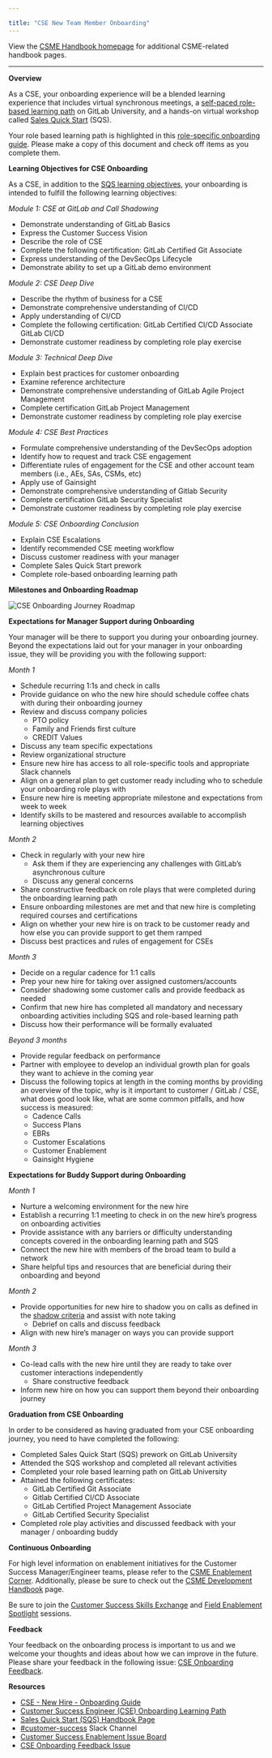 ```yaml
---

title: "CSE New Team Member Onboarding"
---
```







View the [CSME Handbook homepage](/handbook/customer-success/csm/) for additional CSME-related handbook pages.

---
**Overview**

As a CSE, your onboarding experience will be a blended learning experience that includes virtual synchronous meetings, a [self-paced role-based learning path](https://levelup.gitlab.com/access/saml/login/internal-team-members?returnTo=https://university.gitlab.com/learn/learning-path/scale-customer-success-engineer-cse-onboarding) on GitLab University, and a hands-on virtual workshop called [Sales Quick Start](https://handbook.gitlab.com/handbook/sales/onboarding/) (SQS). 

Your role based learning path is highlighted in this [role-specific onboarding guide](https://docs.google.com/document/d/1jY0YnL7whNVVK_VeoxRPjn-Iloj8_Su_3YOx0X1bKtw/edit?usp=sharing). Please make a copy of this document and check off items as you complete them.

**Learning Objectives for CSE Onboarding**

As a CSE, in addition to the [SQS learning objectives](https://handbook.gitlab.com/handbook/sales/onboarding/sqs-learning-objectives/), your onboarding is intended to fulfill the following learning objectives: 

*Module 1: CSE at GitLab and Call Shadowing*
- Demonstrate understanding of GitLab Basics 
- Express the Customer Success Vision 
- Describe the role of CSE 
- Complete the following certification: GitLab Certified Git Associate  
- Express understanding of the DevSecOps Lifecycle 
- Demonstrate ability to set up a GitLab demo environment 

*Module 2: CSE Deep Dive*
- Describe the rhythm of business for a CSE 
- Demonstrate comprehensive understanding of CI/CD
- Apply understanding of CI/CD
- Complete the following certification: GitLab Certified CI/CD Associate  GitLab CI/CD 
- Demonstrate customer readiness by completing role play exercise 

*Module 3: Technical Deep Dive*
- Explain best practices for customer onboarding 
- Examine reference architecture 
- Demonstrate comprehensive understanding of GitLab Agile Project Management 
- Complete certification GitLab Project Management 
- Demonstrate customer readiness by completing role play exercise 

*Module 4: CSE Best Practices*
- Formulate comprehensive understanding of the DevSecOps adoption 
- Identify how to request and track CSE engagement 
- Differentiate rules of engagement for the CSE and other account team members (i.e., AEs, SAs, CSMs, etc) 
- Apply use of Gainsight 
- Demonstrate comprehensive understanding of Gitlab Security 
- Complete certification GitLab Security Specialist 
- Demonstrate customer readiness by completing role play exercise 

*Module 5: CSE Onboarding Conclusion*
- Explain CSE Escalations 
- Identify recommended CSE meeting workflow 
- Discuss customer readiness with your manager 
- Complete Sales Quick Start prework 
- Complete role-based onboarding learning path 

**Milestones and Onboarding Roadmap**

![CSE Onboarding Journey Roadmap](/handbook/customer-success/csm/segment/scale/CSE-Onboarding-Journey-Roadmap.png)

**Expectations for Manager Support during Onboarding**

Your manager will be there to support you during your onboarding journey. Beyond the expectations laid out for your manager in your onboarding issue, they will be providing you with the following support: 

*Month 1*
- Schedule recurring 1:1s and check in calls 
- Provide guidance on who the new hire should schedule coffee chats with during their onboarding journey 
- Review and discuss company policies 
  - PTO policy
  - Family and Friends first culture 
  - CREDIT Values 
- Discuss any team specific expectations 
- Review organizational structure 
- Ensure new hire has access to all role-specific tools and appropriate Slack channels 
- Align on a general plan to get customer ready including who to schedule your onboarding role plays with 
- Ensure new hire is meeting appropriate milestone and expectations from week to week 
- Identify skills to be mastered and resources available to accomplish learning objectives 

*Month 2*
- Check in regularly with your new hire  
  - Ask them if they are experiencing any challenges with GitLab’s asynchronous culture
  - Discuss any general concerns 
- Share constructive feedback on role plays that were completed during the onboarding learning path 
- Ensure onboarding milestones are met and that new hire is completing required courses and certifications 
- Align on whether your new hire is on track to be customer ready and how else you can provide support to get them ramped 
- Discuss best practices and rules of engagement for CSEs 

*Month 3*
- Decide on a regular cadence for 1:1 calls 
- Prep your new hire for taking over assigned customers/accounts 
- Consider shadowing some customer calls and provide feedback as needed 
- Confirm that new hire has completed all mandatory and necessary onboarding activities including SQS and role-based learning path 
- Discuss how their performance will be formally evaluated 

*Beyond 3 months*
- Provide regular feedback on performance 
- Partner with employee to develop an individual growth plan for goals they want to achieve in the coming year 
- Discuss the following topics at length in the coming months by providing an overview of the topic, why is it important to customer / GitLab / CSE, what does good look like, what are some common pitfalls, and how success is measured: 
  -   Cadence Calls 
  -   Success Plans 
  -   EBRs 
  -   Customer Escalations 
  -   Customer Enablement 
  -   Gainsight Hygiene 

**Expectations for Buddy Support during Onboarding**

*Month 1*
- Nurture a welcoming environment for the new hire 
- Establish a recurring 1:1 meeting to check in on the new hire’s progress on onboarding activities 
- Provide assistance with any barriers or difficulty understanding concepts covered in the onboarding learning path and SQS 
- Connect the new hire with members of the broad team to build a network
- Share helpful tips and resources that are beneficial during their onboarding and beyond 

*Month 2*
- Provide opportunities for new hire to shadow you on calls as defined in the [shadow criteria](https://docs.google.com/document/d/1jY0YnL7whNVVK_VeoxRPjn-Iloj8_Su_3YOx0X1bKtw/edit#heading=h.1g07abmamci3) and assist with note taking 
  -   Debrief on calls and discuss feedback 
- Align with new hire’s manager on ways you can provide support 

*Month 3*
- Co-lead calls with the new hire until they are ready to take over customer interactions independently 
  -   Share constructive feedback 
- Inform new hire on how you can support them beyond their onboarding journey 

**Graduation from CSE Onboarding**

In order to be considered as having graduated from your CSE onboarding journey, you need to have completed the following: 

- Completed Sales Quick Start (SQS) prework on GitLab University 
- Attended the SQS workshop and completed all relevant activities 
- Completed your role based learning path on GitLab University 
- Attained the following certificates: 
  -   GitLab Certified Git Associate 
  -   Gitlab Certified CI/CD Associate 
  -   GitLab Certified Project Management Associate 
  -   GitLab Certified Security Specialist 
- Completed role play activities and discussed feedback with your manager /  onboarding buddy 

**Continuous Onboarding**

For high level information on enablement initiatives for the Customer Success Manager/Engineer teams, please refer to the [CSME Enablement Corner](https://docs.google.com/document/d/1xyaxc37iCDtfeabo2NXCRV31pNOdvieXoVDxJw_aXoM/edit). Additionally, please be sure to check out the [CSME Development Handbook](https://handbook.gitlab.com/handbook/customer-success/csm/csm-development/) page. 

Be sure to join the [Customer Success Skills Exchange](https://handbook.gitlab.com/handbook/sales/training/customer-success-skills-exchange/) and [Field Enablement Spotlight](https://handbook.gitlab.com/handbook/sales/training/sales-enablement-sessions/#field-enablement-spotlight-sessions) sessions. 

**Feedback**

Your feedback on the onboarding process is important to us and we welcome your thoughts and ideas about how we can improve in the future. Please share your feedback in the following issue: [CSE Onboarding Feedback](https://gitlab.com/gitlab-com/sales-team/field-operations/enablement/-/issues/2406). 

**Resources**

- [CSE - New Hire - Onboarding Guide](https://docs.google.com/document/d/1jY0YnL7whNVVK_VeoxRPjn-Iloj8_Su_3YOx0X1bKtw/edit?usp=sharing)
- [Customer Success Engineer (CSE) Onboarding Learning Path](https://levelup.gitlab.com/learn/learning-path/scale-customer-success-engineer-cse-onboarding) 
- [Sales Quick Start (SQS) Handbook Page](https://handbook.gitlab.com/handbook/sales/onboarding/) 
- [#customer-success](https://gitlab.enterprise.slack.com/archives/C5D346V08) Slack Channel 
- [Customer Success Enablement Issue Board](https://gitlab.com/gitlab-com/sales-team/field-operations/enablement/-/boards/4961994) 
- [CSE Onboarding Feedback Issue](https://gitlab.com/gitlab-com/sales-team/field-operations/enablement/-/issues/2406) 

